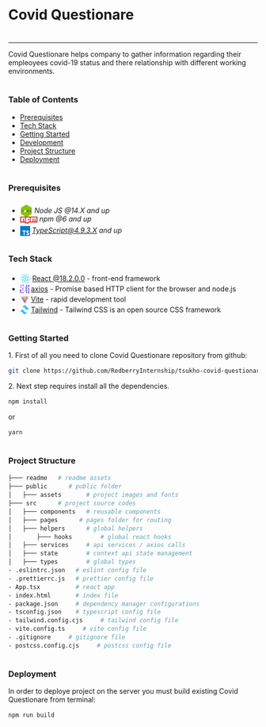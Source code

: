 <div style="display:flex; align-items: center">
  <h1 style="position:relative; top: -6px" >Covid Questionare</h1>
</div>

---

Covid Questionare helps company to gather information regarding their empleoyees covid-19 status and there relationship with different working environments.

#

### Table of Contents

- [Prerequisites](#prerequisites)
- [Tech Stack](#tech-stack)
- [Getting Started](#getting-started)
- [Development](#development)
- [Project Structure](#project-structure)
- [Deployment](#deployment)

#

### Prerequisites

- <img src="readme/assets/node.png" width="25" style="position: relative; top: 8px" /> _Node JS @14.X and up_
- <img src="readme/assets/npm.png" width="35" style="position: relative; top: 4px" /> _npm @6 and up_
- <img src="readme/assets/typescript.png" width="20" style="position: relative; top: 6px" /> *TypeScript@4.9.3.X and up*

#

### Tech Stack

- <img src="readme/assets/react.png" height="18" style="position: relative; top: 4px" /> [React @18.2.0.0](https://reactjs.org) - front-end framework
- <img src="readme/assets/axios.svg" height="18" style="position: relative; top: 4px; width: 18px" /> [axios](https://axios-http.com/) - Promise based HTTP client for the browser and node.js
- <img src="readme/assets/vite.png" height="18" style="position: relative; top: 4px; width: 18px" /> [Vite](https://vitejs.dev/guide/) - rapid development tool
- <img src="readme/assets/tailwind.png" height="18" style="position: relative; top: 4px; width: 18px" /> [Tailwind](https://tailwindcss.com/) - Tailwind CSS is an open source CSS framework

#

### Getting Started

1\. First of all you need to clone Covid Questionare repository from github:

```sh
git clone https://github.com/RedberryInternship/tsukho-covid-questionare.git
```

2\. Next step requires install all the dependencies.

```sh
npm install
```

or

```sh
yarn
```

#

### Project Structure

```bash
├─── readme   # readme assets
├─── public      # public folder
│   ├─── assets       # project images and fonts
├─── src      # project source codes
│   ├─── components   # reusable components
│   ├─── pages      # pages folder for routing
│   ├─── helpers      # global helpers
│       ├─── hooks        # global react hooks
│   ├─── services     # api services / axios calls
│   ├─── state        # context api state management
│   ├─── types        # global types
- .eslintrc.json   # eslint config file
- .prettierrc.js   # prettier config file
- App.tsx          # react app
- index.html       # index file
- package.json     # dependency manager configurations
- tsconfig.json    # typescript config file
- tailwind.config.cjs     # tailwind config file
- vite.config.ts     # vite config file
- .gitignore     # gitignore file
- postcss.config.cjs     # postcss config file

```

#

### Deployment

In order to deploye project on the server you must build existing Covid Questionare from terminal:

```sh
npm run build
```
